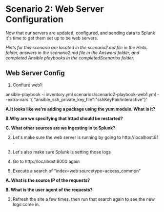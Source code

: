 # Scenario 2: Web Server Configuration

Now that our servers are updated, configured, and sending data to Splunk it's time to get them set up to be web servers.

_Hints for this scenario are located in the scenario2.md file in the Hints folder, answers in the scenario2.md file in the Answers folder, and completed Ansible playbooks in the completedScenarios folder._

## Web Server Config

1. Confiure web1:

  ansible-playbook -i inventory.yml scenarios/scenario2-playbook-web1.yml --extra-vars '{ "ansible_ssh_private_key_file":"sshKeyPair/interactive"}'

  **A.It looks like we're adding a package using the yum module.  What is it?**

  **B.Why are we specifying that httpd should be restarted?**

  **C. What other sources are we ingesting in to Splunk?**

2. Let's make sure the web server is running by going to http://localhost:81 .

3. Let's also make sure Splunk is setting those logs
  1. Go to http://localhost:8000 again
  2. Execute a search of "index=web sourcetype=access_common"

  **A. What is the source IP of the requests?**

  **B. What is the user agent of the requests?**

  3. Refresh the site a few times, then run that search again to see the new logs come in.

